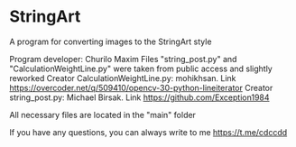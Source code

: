 # StringArt
A program for converting images to the StringArt style

Program developer: Churilo Maxim
Files "string_post.py" and "CalculationWeightLine.py" were taken from public access and slightly reworked
Creator CalculationWeightLine.py: mohikhsan. Link https://overcoder.net/q/509410/opencv-30-python-lineiterator
Creator string_post.py: Michael Birsak. Link https://github.com/Exception1984

All necessary files are located in the "main" folder


If you have any questions, you can always write to me https://t.me/cdccdd
